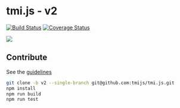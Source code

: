 # tmi.js - v2
[![Build Status](https://travis-ci.com/InzeNL/tmi.js.svg?branch=v2-travis_ci)](https://travis-ci.com/InzeNL/tmi.js)
[![Coverage Status](https://coveralls.io/repos/github/InzeNL/tmi.js/badge.svg?branch=v2-travis_ci)](https://coveralls.io/github/InzeNL/tmi.js?branch=v2-travis_ci)

![](https://i.imgur.com/r1N7y1c.png)

## Contribute

See the [guidelines](CONTRIBUTING.md)

```bash
git clone -b v2 --single-branch git@github.com:tmijs/tmi.js.git
npm install
npm run build
npm run test
```